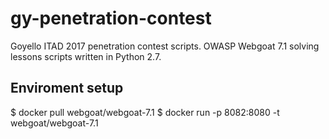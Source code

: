 # gy-penetration-contest
Goyello ITAD 2017 penetration contest scripts.
OWASP Webgoat 7.1 solving lessons scripts written in Python 2.7.

## Enviroment setup
$ docker pull webgoat/webgoat-7.1
$ docker run -p 8082:8080 -t webgoat/webgoat-7.1